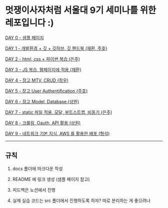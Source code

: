 # 멋쟁이사자처럼 서울대 9기 세미나를 위한 레포입니다 :)

[DAY 0 - 샘플 페이지](docs/sample.md)

[DAY 1 - 개발환경 + 깃 + 깃허브, 깃 핸드북 (재환, 주호)]()

[DAY 2 - html, css + 파이썬 복습 (은주)]()

[DAY 3 - JS 복습, 웹페이지에 적용 (재환)]()

[DAY 4 - 장고 MTV, CRUD (정우)]()

[DAY 5 - 장고 User Authentification (주호)]()

[DAY 6 - 장고 Model, Database (상원)]()

[DAY 7 - static 파일 적용, 모달, 부트스트랩, 비동기 (은주)]()

[DAY 8 - 크롤링, Oauth, API 활용 (상원)]()

[DAY 9 - 네트워크 기본 지식, AWS 를 활용한 배포 (형석)]()

---

## 규칙

1. docs 폴더에 마크다운 작성

2. README 에 링크 생성 (샘플 페이지 참고)

3. 피드백은 노션에서 진행

4. 실제 실습 코드는 src 폴더에서 진행하도록 하자? 따로 분리하는 게 좋으려나